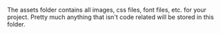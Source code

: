 The assets folder contains all images, css files, font files, etc. for your project.
 Pretty much anything that isn't code related will be stored in this folder.